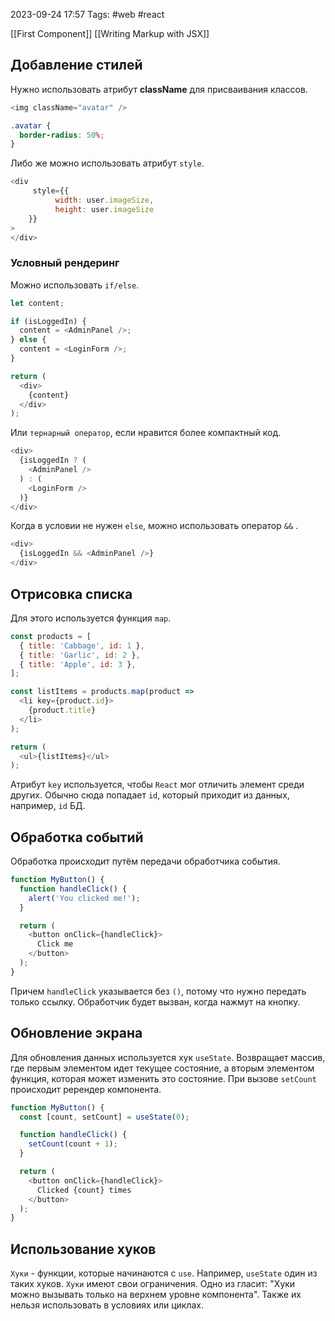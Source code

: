 2023-09-24 17:57
Tags: #web #react

[[First Component]]
[[Writing Markup with JSX]]

## Добавление стилей

Нужно использовать атрибут **className** для присваивания классов.

```js
<img className="avatar" />
```

```css
.avatar {
  border-radius: 50%;
}
```

Либо же можно использовать атрибут `style`. 

```js
<div
	 style={{
          width: user.imageSize,
          height: user.imageSize
    }}
>
</div>
```
### Условный рендеринг

Можно использовать `if/else`.

```js
let content;

if (isLoggedIn) {
  content = <AdminPanel />;
} else {
  content = <LoginForm />;
}

return (
  <div>
    {content}
  </div>
);
```

Или `тернарный оператор`, если нравится более компактный код.

```js
<div>
  {isLoggedIn ? (
    <AdminPanel />
  ) : (
    <LoginForm />
  )}
</div>
```

Когда в условии не нужен `else`, можно использовать оператор `&&` .

```js
<div>
  {isLoggedIn && <AdminPanel />}
</div>
```

## Отрисовка списка

Для этого используется функция `map`.

```js
const products = [
  { title: 'Cabbage', id: 1 },
  { title: 'Garlic', id: 2 },
  { title: 'Apple', id: 3 },
];
```

```js
const listItems = products.map(product =>
  <li key={product.id}>
    {product.title}
  </li>
);

return (
  <ul>{listItems}</ul>
);
```

Атрибут `key` используется, чтобы `React` мог отличить элемент среди других. Обычно сюда попадает `id`, который приходит из данных, например, `id` БД.
## Обработка событий

Обработка происходит путём передачи обработчика события.

```js
function MyButton() {
  function handleClick() {
    alert('You clicked me!');
  }

  return (
    <button onClick={handleClick}>
      Click me
    </button>
  );
}
```

Причем `handleClick` указывается без `()`, потому что нужно передать только ссылку. Обработчик будет вызван, когда нажмут на кнопку. 
## Обновление экрана

Для обновления данных используется хук `useState`. Возвращает массив, где первым элементом идет текущее состояние, а вторым элементом функция, которая может изменить это состояние. При вызове `setCount` происходит ререндер компонента.

```js
function MyButton() {
  const [count, setCount] = useState(0);

  function handleClick() {
    setCount(count + 1);
  }

  return (
    <button onClick={handleClick}>
      Clicked {count} times
    </button>
  );
}
```
## Использование хуков

`Хуки` - функции, которые начинаются с `use`. Например, `useState` один из таких хуков. `Хуки` имеют свои ограничения. Одно из гласит: "Хуки можно вызывать только на верхнем уровне компонента". Также их нельзя использовать в условиях или циклах.
